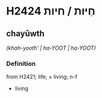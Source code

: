 # H2424 חַיּוּת / חיות

## chayûwth

_(khah-yooth' | ha-YOOT | ha-YOOT)_

### Definition

from H2421; life; × living; n-f

- living
